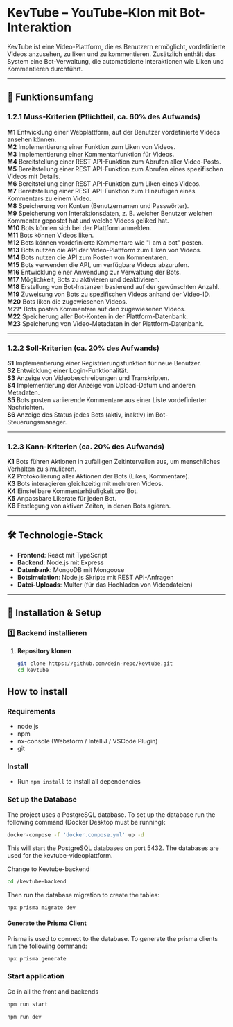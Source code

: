 # KevTube – YouTube-Klon mit Bot-Interaktion

KevTube ist eine Video-Plattform, die es Benutzern ermöglicht, vordefinierte Videos anzusehen, zu liken und zu kommentieren. Zusätzlich enthält das System eine Bot-Verwaltung, die automatisierte Interaktionen wie Liken und Kommentieren durchführt.

---

## 📌 Funktionsumfang

### 1.2.1 Muss-Kriterien (Pflichtteil, ca. 60% des Aufwands)

 **M1** Entwicklung einer Webplattform, auf der Benutzer vordefinierte Videos ansehen können.  
 **M2** Implementierung einer Funktion zum Liken von Videos.  
 **M3** Implementierung einer Kommentarfunktion für Videos.  
 **M4** Bereitstellung einer REST API-Funktion zum Abrufen aller Video-Posts.  
 **M5** Bereitstellung einer REST API-Funktion zum Abrufen eines spezifischen Videos mit Details.  
 **M6** Bereitstellung einer REST API-Funktion zum Liken eines Videos.  
 **M7** Bereitstellung einer REST API-Funktion zum Hinzufügen eines Kommentars zu einem Video.  
 **M8** Speicherung von Konten (Benutzernamen und Passwörter).  
 **M9** Speicherung von Interaktionsdaten, z. B. welcher Benutzer welchen Kommentar gepostet hat und welche Videos geliked hat.  
 **M10** Bots können sich bei der Plattform anmelden.  
 **M11** Bots können Videos liken.  
 **M12** Bots können vordefinierte Kommentare wie "I am a bot" posten.  
 **M13** Bots nutzen die API der Video-Plattform zum Liken von Videos.  
 **M14** Bots nutzen die API zum Posten von Kommentaren.  
 **M15** Bots verwenden die API, um verfügbare Videos abzurufen.  
 **M16** Entwicklung einer Anwendung zur Verwaltung der Bots.  
 **M17** Möglichkeit, Bots zu aktivieren und deaktivieren.  
 **M18** Erstellung von Bot-Instanzen basierend auf der gewünschten Anzahl.  
 **M19** Zuweisung von Bots zu spezifischen Videos anhand der Video-ID.  
 **M20** Bots liken die zugewiesenen Videos.  
 *M21** Bots posten Kommentare auf den zugewiesenen Videos.  
 **M22** Speicherung aller Bot-Konten in der Plattform-Datenbank.  
 **M23** Speicherung von Video-Metadaten in der Plattform-Datenbank.

---

### 1.2.2 Soll-Kriterien (ca. 20% des Aufwands)

 **S1** Implementierung einer Registrierungsfunktion für neue Benutzer.  
 **S2** Entwicklung einer Login-Funktionalität.  
 **S3** Anzeige von Videobeschreibungen und Transkripten.  
 **S4** Implementierung der Anzeige von Upload-Datum und anderen Metadaten.  
 **S5** Bots posten variierende Kommentare aus einer Liste vordefinierter Nachrichten.  
 **S6** Anzeige des Status jedes Bots (aktiv, inaktiv) im Bot-Steuerungsmanager.

---

### 1.2.3 Kann-Kriterien (ca. 20% des Aufwands)

**K1** Bots führen Aktionen in zufälligen Zeitintervallen aus, um menschliches Verhalten zu simulieren.  
**K2** Protokollierung aller Aktionen der Bots (Likes, Kommentare).  
**K3** Bots interagieren gleichzeitig mit mehreren Videos.  
**K4** Einstellbare Kommentarhäufigkeit pro Bot.  
**K5** Anpassbare Likerate für jeden Bot.  
**K6** Festlegung von aktiven Zeiten, in denen Bots agieren.

---

## 🛠 Technologie-Stack

- **Frontend**: React mit TypeScript
- **Backend**: Node.js mit Express
- **Datenbank**: MongoDB mit Mongoose
- **Botsimulation**: Node.js Skripte mit REST API-Anfragen
- **Datei-Uploads**: Multer (für das Hochladen von Videodateien)

---

## 🔧 Installation & Setup

### 1️⃣ Backend installieren

1. **Repository klonen**
   ```bash
   git clone https://github.com/dein-repo/kevtube.git
   cd kevtube

## How to install

### Requirements

- node.js
- npm
- nx-console (Webstorm / IntelliJ / VSCode Plugin)
- git

### Install

- Run `npm install` to install all dependencies

### Set up the Database

The project uses a PostgreSQL database. To set up the database run the following command (Docker Desktop must be running):

```bash
docker-compose -f 'docker.compose.yml' up -d
```

This will start the PostgreSQL databases on port 5432. The databases are used for the kevtube-videoplattform.

Change to Kevtube-backend

```bash
cd /kevtube-backend
```
Then run the database migration to create the tables:

```bash
npx prisma migrate dev
```

#### Generate the Prisma Client

Prisma is used to connect to the database. To generate the prisma clients run the following command:

```bash
npx prisma generate
```
### Start application

Go in all the front and backends

```bash
npm run start
```
```bash
npm run dev
```
